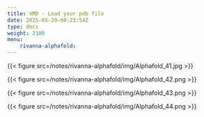 ```yaml
---
title: VMD - Load your pdb file
date: 2025-05-20-00:23:54Z
type: docs 
weight: 2100
menu: 
    rivanna-alphafold:
---
```



{{< figure src=/notes/rivanna-alphafold/img/Alphafold_41.jpg >}}

{{< figure src=/notes/rivanna-alphafold/img/Alphafold_42.png >}}

{{< figure src=/notes/rivanna-alphafold/img/Alphafold_43.png >}}

{{< figure src=/notes/rivanna-alphafold/img/Alphafold_44.png >}}


